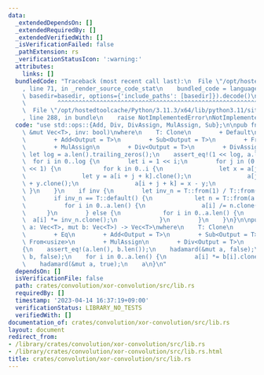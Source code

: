 ```yaml
---
data:
  _extendedDependsOn: []
  _extendedRequiredBy: []
  _extendedVerifiedWith: []
  _isVerificationFailed: false
  _pathExtension: rs
  _verificationStatusIcon: ':warning:'
  attributes:
    links: []
  bundledCode: "Traceback (most recent call last):\n  File \"/opt/hostedtoolcache/Python/3.11.3/x64/lib/python3.11/site-packages/onlinejudge_verify/documentation/build.py\"\
    , line 71, in _render_source_code_stat\n    bundled_code = language.bundle(stat.path,\
    \ basedir=basedir, options={'include_paths': [basedir]}).decode()\n          \
    \         ^^^^^^^^^^^^^^^^^^^^^^^^^^^^^^^^^^^^^^^^^^^^^^^^^^^^^^^^^^^^^^^^^^^^^^^^^^^^^^^^^\n\
    \  File \"/opt/hostedtoolcache/Python/3.11.3/x64/lib/python3.11/site-packages/onlinejudge_verify/languages/rust.py\"\
    , line 288, in bundle\n    raise NotImplementedError\nNotImplementedError\n"
  code: "use std::ops::{Add, Div, DivAssign, MulAssign, Sub};\n\npub fn hadamard<T>(a:\
    \ &mut Vec<T>, inv: bool)\nwhere\n    T: Clone\n        + Default\n        + Eq\n\
    \        + Add<Output = T>\n        + Sub<Output = T>\n        + From<usize>\n\
    \        + MulAssign\n        + Div<Output = T>\n        + DivAssign,\n{\n   \
    \ let log = a.len().trailing_zeros();\n    assert_eq!(1 << log, a.len());\n  \
    \  for i in 0..log {\n        let i = 1 << i;\n        for j in (0..a.len()).step_by(i\
    \ << 1) {\n            for k in 0..i {\n                let x = a[j + k].clone();\n\
    \                let y = a[i + j + k].clone();\n                a[j + k] = x.clone()\
    \ + y.clone();\n                a[i + j + k] = x - y;\n            }\n       \
    \ }\n    }\n    if inv {\n        let inv_n = T::from(1) / T::from(a.len());\n\
    \        if inv_n == T::default() {\n            let n = T::from(a.len());\n \
    \           for i in 0..a.len() {\n                a[i] /= n.clone();\n      \
    \      }\n        } else {\n            for i in 0..a.len() {\n              \
    \  a[i] *= inv_n.clone();\n            }\n        }\n    }\n}\n\npub fn xor_convolution<T>(mut\
    \ a: Vec<T>, mut b: Vec<T>) -> Vec<T>\nwhere\n    T: Clone\n        + Default\n\
    \        + Eq\n        + Add<Output = T>\n        + Sub<Output = T>\n        +\
    \ From<usize>\n        + MulAssign\n        + Div<Output = T>\n        + DivAssign,\n\
    {\n    assert_eq!(a.len(), b.len());\n    hadamard(&mut a, false);\n    hadamard(&mut\
    \ b, false);\n    for i in 0..a.len() {\n        a[i] *= b[i].clone();\n    }\n\
    \    hadamard(&mut a, true);\n    a\n}\n"
  dependsOn: []
  isVerificationFile: false
  path: crates/convolution/xor-convolution/src/lib.rs
  requiredBy: []
  timestamp: '2023-04-14 16:37:19+09:00'
  verificationStatus: LIBRARY_NO_TESTS
  verifiedWith: []
documentation_of: crates/convolution/xor-convolution/src/lib.rs
layout: document
redirect_from:
- /library/crates/convolution/xor-convolution/src/lib.rs
- /library/crates/convolution/xor-convolution/src/lib.rs.html
title: crates/convolution/xor-convolution/src/lib.rs
---
```

